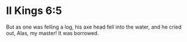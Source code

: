 # II Kings 6:5

But as one was felling a log, his axe head fell into the water, and he cried out, Alas, my master! It was borrowed.
